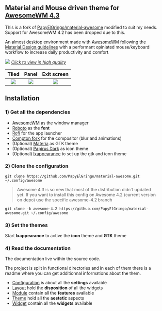 ## Material and Mouse driven theme for [AwesomeWM 4.3](https://awesomewm.org/)

This is a fork of
[PapyElGringo/material-awesome](https://github.com/PapyElGringo/material-awesome)
modified to suit my needs. Support for AwesomeWM 4.2 has been dropped due to this.

An almost desktop environment made with [AwesomeWM](https://awesomewm.org/) following
the [Material Design guidelines](https://material.io) with a performant opiniated mouse/keyboard
workflow to increase daily productivity and comfort.

[![](./theme/PapyElGringo-theme/demo.gif?raw=true)](https://www.reddit.com/r/unixporn/comments/anp51q/awesome_material_awesome_workflow/)
*[Click to view in high quality](https://www.reddit.com/r/unixporn/comments/anp51q/awesome_material_awesome_workflow/)*

| Tiled         | Panel         | Exit screen   |
|:-------------:|:-------------:|:-------------:|
|![](https://i.imgur.com/fELCtep.png)|![](https://i.imgur.com/7IthpQS.png)|![](https://i.imgur.com/rcKOLYQ.png)|



## Installation

### 1) Get all the dependencies
- [AwesomeWM](https://awesomewm.org/) as the window manager
- [Roboto](https://fonts.google.com/specimen/Roboto) as the **font**
- [Rofi](https://github.com/DaveDavenport/rofi) for the app launcher
- [Compton fork](https://github.com/tryone144/compton) for the compositor (blur and animations)
- (Optional) [Materia](https://github.com/nana-4/materia-theme) as GTK theme
- (Optional) [Papirus Dark](https://github.com/PapirusDevelopmentTeam/papirus-icon-theme) as icon theme
- (Optional) [lxappearance](https://sourceforge.net/projects/lxde/files/LXAppearance/) to set up the gtk and icon theme

### 2) Clone the configuration

```
git clone https://github.com/PapyElGringo/material-awesome.git ~/.config/awesome
```

> Awesome 4.3 is so new that most of the distribution didn't updated yet. If you want to install this config on Awesome 4.2 (current version on depo) use the specific awesome-4.2 branch

```
git clone -b awesome-4.2 https://github.com/PapyElGringo/material-awesome.git ~/.config/awesome
```

### 3) Set the themes
Start **lxappearance** to active the **icon** theme and **GTK** theme

### 4) Read the documentation
The documentation live within the source code.

The project is split in functional directories and in each of them there is a readme where you can get additionnal informations about the them.

* [Configuration](./configuration) is about all the **settings** available
* [Layout](./layout) hold the **disposition** of all the widgets
* [Module](./module) contain all the **features** available
* [Theme](./theme) hold all the **aestetic** aspects
* [Widget](./widget) contain all the **widgets** available
